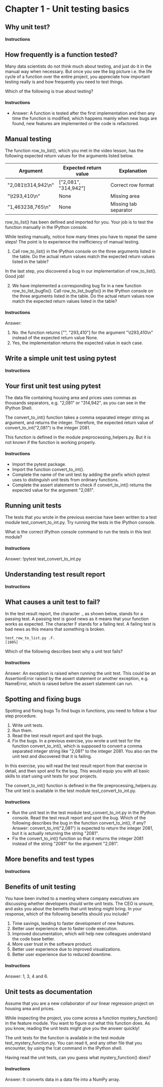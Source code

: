 # Chapter 1 - Unit testing basics


## Why unit test?

#### Instructions


## How frequently is a function tested?
Many data scientists do not think much about testing, and just do it in the manual way when necessary. But once you see the big picture i.e. the life cycle of a function over the entire project, you appreciate how important testing really is and how frequently you need to test things.

Which of the following is true about testing?
#### Instructions
- Answer: A function is tested after the first implementation and then any time the function is modified, which happens mainly when new bugs are found, new features are implemented or the code is refactored.


## Manual testing
The function row_to_list(), which you met in the video lesson, has the following expected return values for the arguments listed below.


Argument      | Expected return value | Explanation
------------- | ------------- | -----------
"2,081\t314,942\n" | ["2,081", "314,942"] | Correct row format
"\t293,410\n" | None | Missing area
"1,463238,765\n" | None | Missing tab separator

row_to_list() has been defined and imported for you. Your job is to test the function manually in the IPython console.

While testing manually, notice how many times you have to repeat the same steps! The point is to experience the inefficiency of manual testing.

1) Call row_to_list() in the IPython console on the three arguments listed in the table. Do the actual return values match the expected return values listed in the table?

In the last step, you discovered a bug in our implementation of row_to_list(). Good job!

2) We have implemented a corresponding bug fix in a new function row_to_list_bugfix(). Call row_to_list_bugfix() in the IPython console on the three arguments listed in the table. Do the actual return values now match the expected return values listed in the table?

#### Instructions
Answer:
1) No. the function returns ["", "293,410"] for the argument "\t293,410\n" instead of the expected return value None.
2) Yes, the implementation returns the expected value in each case.

## Write a simple unit test using pytest

#### Instructions


## Your first unit test using pytest
The data file containing housing area and prices uses commas as thousands separators, e.g. "2,081" or "314,942", as you can see in the IPython Shell.

The convert_to_int() function takes a comma separated integer string as argument, and returns the integer. Therefore, the expected return value of convert_to_int("2,081") is the integer 2081.

This function is defined in the module preprocessing_helpers.py. But it is not known if the function is working properly.
#### Instructions
- Import the pytest package.
- Import the function convert_to_int().
- Complete the name of the unit test by adding the prefix which pytest uses to distinguish unit tests from ordinary functions.
- Complete the assert statement to check if convert_to_int() returns the expected value for the argument "2,081".


## Running unit tests
The tests that you wrote in the previous exercise have been written to a test module test_convert_to_int.py. Try running the tests in the IPython console.

What is the correct IPython console command to run the tests in this test module?
#### Instructions
Answer: !pytest test_convert_to_int.py

## Understanding test result report

#### Instructions


## What causes a unit test to fail?
In the test result report, the character ., as shown below, stands for a passing test. A passing test is good news as it means that your function works as expected. The character F stands for a failing test. A failing test is bad news as this means that something is broken.
``````
test_row_to_list.py .F.                                               [100%]
``````
Which of the following describes best why a unit test fails?
#### Instructions
Answer: An exception is raised when running the unit test. This could be an AssertionError raised by the assert statement or another exception, e.g. NameError, which is raised before the assert statement can run.

## Spotting and fixing bugs
Spotting and fixing bugs
To find bugs in functions, you need to follow a four step procedure.

1) Write unit tests.
2) Run them.
3) Read the test result report and spot the bugs.
4) Fix the bugs.
In a previous exercise, you wrote a unit test for the function convert_to_int(), which is supposed to convert a comma separated integer string like "2,081" to the integer 2081. You also ran the unit test and discovered that it is failing.

In this exercise, you will read the test result report from that exercise in detail, and then spot and fix the bug. This would equip you with all basic skills to start using unit tests for your projects.

The convert_to_int() function is defined in the file preprocessing_helpers.py. The unit test is available in the test module test_convert_to_int.py.
#### Instructions
- Run the unit test in the test module test_convert_to_int.py in the IPython console. Read the test result report and spot the bug. Which of the following describes the bug in the function convert_to_int(), if any?
Answer: convert_to_int("2,081") is expected to return the integer 2081, but it is actually returning the string "2081".
- Fix the convert_to_int() function so that it returns the integer 2081 instead of the string "2081" for the argument "2,081".


## More benefits and test types

#### Instructions



## Benefits of unit testing
You have been invited to a meeting where company executives are discussing whether developers should write unit tests. The CEO is unsure, and asks you about the benefits that unit testing might bring. In your response, which of the following benefits should you include?

1) Time savings, leading to faster development of new features.
2) Better user experience due to faster code execution.
3) Improved documentation, which will help new colleagues understand the code base better.
4) More user trust in the software product.
5) Better user experience due to improved visualizations.
6) Better user experience due to reduced downtime.
#### Instructions
Answer: 1, 3, 4 and 6.

## Unit tests as documentation
Assume that you are a new collaborator of our linear regression project on housing area and prices.

While inspecting the project, you come across a function mystery_function() in the feature module. You want to figure out what this function does. As you know, reading the unit tests might give you the answer quickly!

The unit tests for the function is available in the test module test_mystery_function.py. You can read it, and any other file that you encounter, by using the !cat command in the IPython shell.

Having read the unit tests, can you guess what mystery_function() does?
#### Instructions
Answer: It converts data in a data file into a NumPy array.